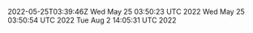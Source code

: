 2022-05-25T03:39:46Z
Wed May 25 03:50:23 UTC 2022
Wed May 25 03:50:54 UTC 2022
Tue Aug  2 14:05:31 UTC 2022
